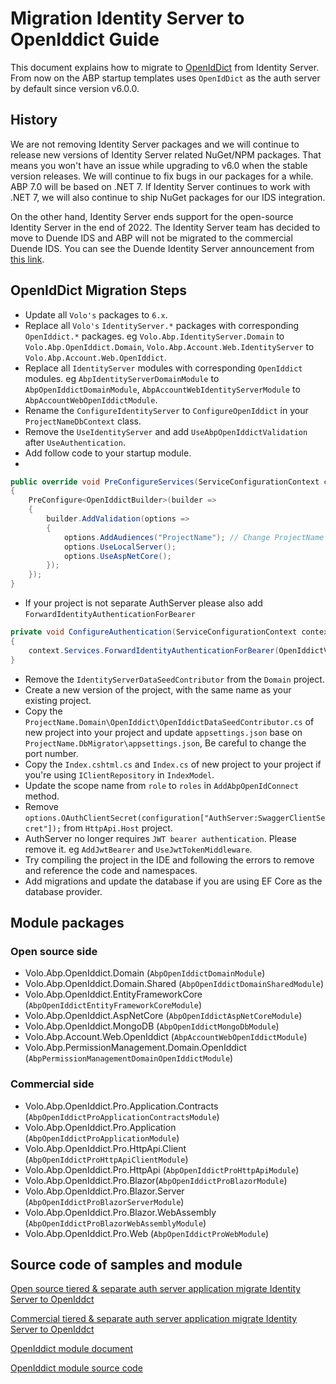 # Migration Identity Server to OpenIddict Guide

This document explains how to migrate to [OpenIdDict](https://github.com/openiddict/openiddict-core) from Identity Server. From now on the ABP startup templates uses `OpenIdDict` as the auth server by default since version v6.0.0.

## History
We are not removing Identity Server packages and we will continue to release new versions of Identity Server related NuGet/NPM packages. That means you won't have an issue while upgrading to v6.0 when the stable version releases. We will continue to fix bugs in our packages for a while. ABP 7.0 will be based on .NET 7. If Identity Server continues to work with .NET 7, we will also continue to ship NuGet packages for our IDS integration.

On the other hand, Identity Server ends support for the open-source Identity Server in the end of 2022. The Identity Server team has decided to move to Duende IDS and ABP will not be migrated to the commercial Duende IDS. You can see the Duende Identity Server announcement from [this link](https://blog.duendesoftware.com/posts/20220111_fair_trade). 

## OpenIdDict Migration Steps

* Update all `Volo's` packages to `6.x`.
* Replace all `Volo's` `IdentityServer.*` packages with corresponding `OpenIddict.*` packages. eg `Volo.Abp.IdentityServer.Domain` to `Volo.Abp.OpenIddict.Domain`, `Volo.Abp.Account.Web.IdentityServer` to `Volo.Abp.Account.Web.OpenIddict`. 
* Replace all `IdentityServer` modules with corresponding `OpenIddict` modules. eg `AbpIdentityServerDomainModule` to `AbpOpenIddictDomainModule`, `AbpAccountWebIdentityServerModule` to `AbpAccountWebOpenIddictModule`.
* Rename the `ConfigureIdentityServer` to `ConfigureOpenIddict` in your `ProjectNameDbContext` class.
* Remove the `UseIdentityServer` and add `UseAbpOpenIddictValidation` after `UseAuthentication`.
* Add follow code to your startup module.
* 
```cs
public override void PreConfigureServices(ServiceConfigurationContext context)
{
    PreConfigure<OpenIddictBuilder>(builder =>
    {
        builder.AddValidation(options =>
        {
            options.AddAudiences("ProjectName"); // Change ProjectName to your project name.
            options.UseLocalServer();
            options.UseAspNetCore();
        });
    });
}
```

* If your project is not separate AuthServer please also add `ForwardIdentityAuthenticationForBearer`

```cs
private void ConfigureAuthentication(ServiceConfigurationContext context)
{
    context.Services.ForwardIdentityAuthenticationForBearer(OpenIddictValidationAspNetCoreDefaults.AuthenticationScheme);
}
```

* Remove the `IdentityServerDataSeedContributor` from the `Domain` project.
* Create a new version of the project, with the same name as your existing project.
* Copy the `ProjectName.Domain\OpenIddict\OpenIddictDataSeedContributor.cs` of new project into your project and update `appsettings.json` base on `ProjectName.DbMigrator\appsettings.json`, Be careful to change the port number.
* Copy the `Index.cshtml.cs` and `Index.cs` of new project to your project if you're using `IClientRepository` in `IndexModel`.
* Update the scope name from `role` to `roles` in `AddAbpOpenIdConnect` method.
* Remove `options.OAuthClientSecret(configuration["AuthServer:SwaggerClientSecret"]);` from `HttpApi.Host` project. 
* AuthServer no longer requires `JWT bearer authentication`. Please remove it. eg `AddJwtBearer` and `UseJwtTokenMiddleware`.
* Try compiling the project in the IDE and following the errors to remove and reference the code and namespaces.
* Add migrations and update the database if you are using EF Core as the database provider.

## Module packages
### Open source side
* Volo.Abp.OpenIddict.Domain (`AbpOpenIddictDomainModule`)
* Volo.Abp.OpenIddict.Domain.Shared (`AbpOpenIddictDomainSharedModule`)
* Volo.Abp.OpenIddict.EntityFrameworkCore (`AbpOpenIddictEntityFrameworkCoreModule`)
* Volo.Abp.OpenIddict.AspNetCore (`AbpOpenIddictAspNetCoreModule`)
* Volo.Abp.OpenIddict.MongoDB (`AbpOpenIddictMongoDbModule`)
* Volo.Abp.Account.Web.OpenIddict (`AbpAccountWebOpenIddictModule`)
* Volo.Abp.PermissionManagement.Domain.OpenIddict (`AbpPermissionManagementDomainOpenIddictModule`)

### Commercial side
* Volo.Abp.OpenIddict.Pro.Application.Contracts (`AbpOpenIddictProApplicationContractsModule`)
* Volo.Abp.OpenIddict.Pro.Application (`AbpOpenIddictProApplicationModule`)
* Volo.Abp.OpenIddict.Pro.HttpApi.Client (`AbpOpenIddictProHttpApiClientModule`)
* Volo.Abp.OpenIddict.Pro.HttpApi (`AbpOpenIddictProHttpApiModule`)
* Volo.Abp.OpenIddict.Pro.Blazor(`AbpOpenIddictProBlazorModule`)
* Volo.Abp.OpenIddict.Pro.Blazor.Server (`AbpOpenIddictProBlazorServerModule`)
* Volo.Abp.OpenIddict.Pro.Blazor.WebAssembly (`AbpOpenIddictProBlazorWebAssemblyModule`)
* Volo.Abp.OpenIddict.Pro.Web (`AbpOpenIddictProWebModule`)

## Source code of samples and module

[Open source tiered & separate auth server application migrate Identity Server to OpenIddct](https://github.com/abpframework/abp-samples/tree/master/Ids2OpenId)

[Commercial tiered & separate auth server application migrate Identity Server to OpenIddct](https://abp.io/Account/Login?returnUrl=/api/download/samples/Ids2OpenId)

[OpenIddict module document](https://docs.abp.io/en/abp/6.0/Modules/OpenIddict)

[OpenIddict module source code](https://github.com/abpframework/abp/tree/rel-6.0/modules/openiddict)
